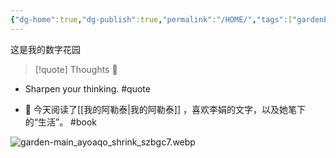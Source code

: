 ```yaml
---
{"dg-home":true,"dg-publish":true,"permalink":"/HOME/","tags":["gardenEntry"],"dgPassFrontmatter":true}
---
```


这是我的数字花园 

> [!quote]  Thoughts 🤔

- Sharpen your thinking.  #quote

- 📖 今天阅读了[[我的阿勒泰\|我的阿勒泰]] ，喜欢李娟的文字，以及她笔下的“生活”。 #book


![garden-main_ayoaqo_shrink_szbgc7.webp](/img/user/garden-main_ayoaqo_shrink_szbgc7.webp)